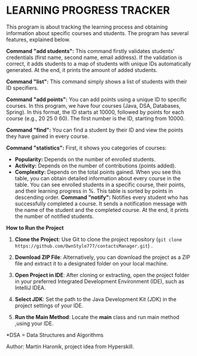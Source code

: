 # LEARNING PROGRESS TRACKER

This program is about tracking the learning process and obtaining information about specific courses and students. The program has several features, explained below.

**Command "add students":** This command firstly validates students' credentials (first name, second name, email address). If the validation is correct, it adds students to a map of students with unique IDs automatically generated. At the end, it prints the amount of added students.

**Command "list":** This command simply shows a list of students with their ID specifiers.

**Command "add points":** You can add points using a unique ID to specific courses. In this program, we have four courses (Java, DSA, Databases, Spring). In this format, the ID starts at 10000, followed by points for each course (e.g., 20 25 0 60). The first number is the ID, starting from 10000.

**Command "find":** You can find a student by their ID and view the points they have gained in every course.

**Command "statistics":** First, it shows you categories of courses:
- **Popularity:** Depends on the number of enrolled students.
- **Activity:** Depends on the number of contributions (points added).
- **Complexity:** Depends on the total points gained.
When you see this table, you can obtain detailed information about every course in the table. You can see enrolled students in a specific course, their points, and their learning progress in %. This table is sorted by points in descending order.
**Command "notify":** Notifies every student who has successfully completed a course. It sends a notification message with the name of the student and the completed course. At the end, it prints the number of notified students.

**How to Run the Project**

1. **Clone the Project**: Use Git to clone the project repository (`git clone https://github.com/OwnStyle777/contactsManager.git`) .

2. **Download ZIP File**: Alternatively, you can download the project as a ZIP file and extract it to a designated folder on your local machine.

3. **Open Project in IDE**: After cloning or extracting, open the project folder in your preferred Integrated Development Environment (IDE), such as IntelliJ IDEA.

4. **Select JDK**: Set the path to the Java Development Kit (JDK) in the project settings of your IDE.

5. **Run the Main Method**: Locate the **main** class and run main method ,using your IDE.


*DSA = Data Structures and Algorithms

Author: Martin Haronik, project idea from Hyperskill.
